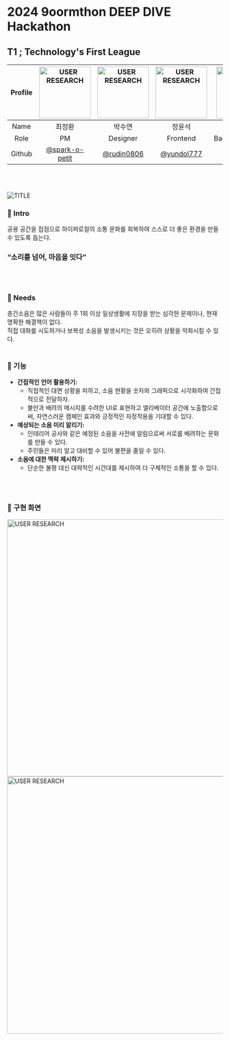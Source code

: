 # 2024 9oormthon DEEP DIVE Hackathon
  
## T1 ; Technology's First League
|Profile| <img src="https://github.com/user-attachments/assets/d844a274-3e1f-48ab-a1ec-72ee93705c94" alt="USER RESEARCH" width="120">| <img src="https://github.com/user-attachments/assets/1aaaae52-a757-4368-a326-8b61d68895da" alt="USER RESEARCH" width="120">| <img src="https://github.com/user-attachments/assets/eeae0a89-2730-4cb0-a26c-377195bdd0f2" alt="USER RESEARCH" width="120"> | <img src="https://github.com/user-attachments/assets/e26755d3-0ec5-4bd7-8d2f-9ad0e07e606f" alt="USER RESEARCH" width="120">|
|:------:|:---:|:---:|:---:|:---:|  
|Name|최정환|박수연|정윤석|김혜진|  
|Role|PM|Designer|Frontend|Backend/DevOps|
|Github|[@spark-o-petit](https://github.com/spark-o-petit)|[@rudin0806](https://github.com/rudin0806)|[@yundol777](https://github.com/yundol777)|[@WZNT-KimHyeJin](https://github.com/WZNT-KimHyeJin)
</br>  
<br>



![TITLE](https://github.com/user-attachments/assets/a28f5376-6d17-4507-bdb5-38e8de99a493)
<br>




### 📌 Intro
공용 공간을 접점으로 하이퍼로컬의 소통 문화를 회복하여 스스로 더 좋은 환경을 만들 수 있도록 돕는다.<br>
### “소리를 넘어, 마음을 잇다”
<br>
<br>


### 📌 Needs
층간소음은 많은 사람들이 주 1회 이상 일상생활에 지장을 받는 심각한 문제이나, 현재 명확한 해결책이 없다.<br>
직접 대화를 시도하거나 보복성 소음을 발생시키는 것은 오히려 상황을 악화시킬 수 있다.
<br>
<br>



### 📌 기능
- **간접적인 언어 활용하기:**
  - 직접적인 대면 상황을 피하고, 소음 현황을 숫자와 그래픽으로 시각화하여 간접적으로 전달하자.
  - 불만과 배려의 메시지를 수려한 UI로 표현하고 엘리베이터 공간에 노출함으로써, 자연스러운 캠페인 효과와 긍정적인 자정작용을 기대할 수 있다.
- **예상되는 소음 미리 알리기:**
  - 인테리어 공사와 같은 예정된 소음을 사전에 알림으로써 서로를 배려하는 문화를 만들 수 있다.
  - 주민들은 미리 알고 대비할 수 있어 불편을 줄일 수 있다.
- **소음에 대한 맥락 제시하기:**
  - 단순한 불평 대신 대략적인 시간대를 제시하여 더 구체적인 소통을 할 수 있다.
<br>
<br>


### 📌 구현 화면

<img src="https://github.com/user-attachments/assets/b68ba9ca-109b-4944-8ddc-11a091b64075" alt="USER RESEARCH" width="600">
<img src="https://github.com/user-attachments/assets/8ea2add6-4a73-4fd3-80f9-75ba0fcaa8e7" alt="USER RESEARCH" width="600"> 

